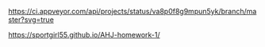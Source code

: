 https://ci.appveyor.com/api/projects/status/va8p0f8g9mpun5yk/branch/master?svg=true

https://sportgirl55.github.io/AHJ-homework-1/